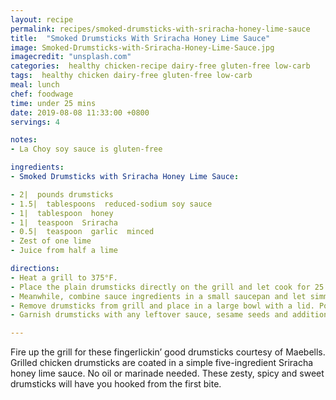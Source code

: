 ```yaml
---
layout: recipe
permalink: recipes/smoked-drumsticks-with-sriracha-honey-lime-sauce
title:  "Smoked Drumsticks With Sriracha Honey Lime Sauce"
image: Smoked-Drumsticks-with-Sriracha-Honey-Lime-Sauce.jpg
imagecredit: "unsplash.com"
categories:  healthy chicken-recipe dairy-free gluten-free low-carb
tags:  healthy chicken dairy-free gluten-free low-carb
meal: lunch
chef: foodwage
time: under 25 mins
date: 2019-08-08 11:33:00 +0800
servings: 4

notes:
- La Choy soy sauce is gluten-free

ingredients:
- Smoked Drumsticks with Sriracha Honey Lime Sauce:

- 2|  pounds drumsticks
- 1.5|  tablespoons  reduced-sodium soy sauce
- 1|  tablespoon  honey
- 1|  teaspoon  Sriracha
- 0.5|  teaspoon  garlic  minced
- Zest of one lime
- Juice from half a lime

directions:
- Heat a grill to 375°F.
- Place the plain drumsticks directly on the grill and let cook for 25 minutes, turning once while cooking.
- Meanwhile, combine sauce ingredients in a small saucepan and let simmer over medium-low heat while the drumsticks are cooking. Heat the mixture (don’t boil), so the flavors meld and the sauce thickens a bit.
- Remove drumsticks from grill and place in a large bowl with a lid. Pour the sauce over the drumsticks, place the lid on bowl tightly and shake the bowl to evenly coat the drumsticks.
- Garnish drumsticks with any leftover sauce, sesame seeds and additional lime zest if desired.

---
```


Fire up the grill for these fingerlickin’ good drumsticks courtesy of Maebells. Grilled chicken drumsticks are coated in a simple five-ingredient Sriracha honey lime sauce. No oil or marinade needed. These zesty, spicy and sweet drumsticks will have you hooked from the first bite.